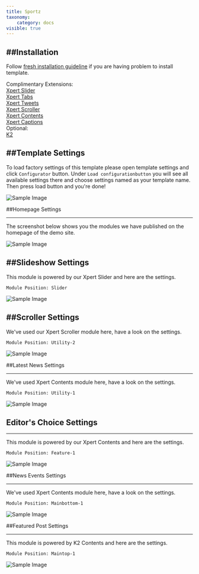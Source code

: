 ```yaml
---
title: Sportz
taxonomy:
    category: docs
visible: true
---
```


##Installation
----------
Follow [fresh installation guideline](http://www.themexpert.com/documentation/expose-framework/getting-started) if you are having problem to install template.


<div class="row">
	<div class="col-md-6">
		<div class="panel panel-primary">
  <!-- Default panel contents -->
  <div class="panel-heading">Complimentary Extensions:</div>

  <!-- List group -->
  <div class="list-group">
    <div><a class="list-group-item" href="http://www.themexpert.com/joomla-extensions/xpert-slider">Xpert Slider</a></div>
    <div><a class="list-group-item" href="http://www.themexpert.com/joomla-extensions/xpert-tabs">Xpert Tabs</a></div>
    <div><a class="list-group-item" href="http://www.themexpert.com/joomla-extensions/xpert-tweets">Xpert Tweets</a></div>
    <div><a class="list-group-item" href="http://www.themexpert.com/joomla-extensions/xpert-scroller">Xpert Scroller</a></div>
    <div><a  class="list-group-item" href="http://www.themexpert.com/joomla-extensions/xpert-contents">Xpert Contents</a></div>
    <div><a  class="list-group-item" href="http://www.themexpert.com/joomla-extensions/xpert-captions">Xpert Captions</a></div>
  </div>
</div>
	</div>
	<div class="col-md-6">
		<div class="panel panel-default">
  <!-- Default panel contents -->
  <div class="panel-heading">Optional:</div>
  <!-- List group -->
  <div class="list-group">
    <div><a  class="list-group-item" href="http://getk2.org">K2</a></div>
  </div>
</div>
	</div>
</div>

##Template Settings
----------
To load factory settings of this template please open template settings and click `Configurator` button. Under `Load configurationbutton` you will see all available settings there and choose settings named as your template name. Then press load button and you're done!

![Sample Image](load-configuration.png)

##Homepage Settings

----------
The screenshot below shows you the modules we have published on the homepage of the demo site.

![Sample Image](home.jpg)


##Slideshow Settings
----------
This module is powered by our Xpert Slider and here are the settings.

```
Module Position: Slider
```

![Sample Image](slider.jpg)

##Scroller Settings
----------
We've used our Xpert Scroller module here, have a look on the settings.

```
Module Position: Utility-2
```

![Sample Image](scroller.jpg)

##Latest News Settings

----------
We've used Xpert Contents module here, have a look on the settings.

```
Module Position: Utility-1
```

![Sample Image](latest-news.jpg)

<h2 id="editor-choice_settings">Editor's Choice Settings</h2>

----------
This module is powered by our Xpert Contents and here are the settings.
```
Module Position: Feature-1
```

![Sample Image](editors-choice.jpg)

##News Events Settings

----------
We've used Xpert Contents module here, have a look on the settings.
```
Module Position: Mainbottom-1
```

![Sample Image](news-events.jpg)

##Featured Post Settings

----------
This module is powered by K2 Contents and here are the settings.
```
Module Position: Maintop-1
```

![Sample Image](k2content.jpg)
